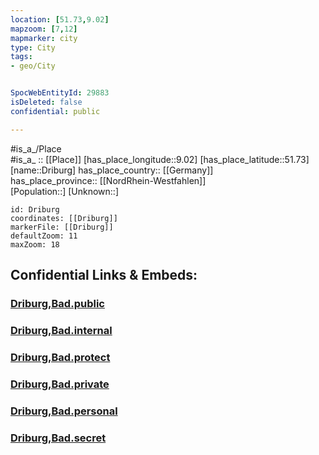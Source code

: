 ```yaml
---
location: [51.73,9.02] 
mapzoom: [7,12] 
mapmarker: city 
type: City
tags:
- geo/City


SpocWebEntityId: 29883
isDeleted: false
confidential: public

---
```

#is_a_/Place  
#is_a_ :: [[Place]] 
[has_place_longitude::9.02] 
[has_place_latitude::51.73] 
[name::Driburg] 
has_place_country:: [[Germany]]  
has_place_province:: [[NordRhein-Westfahlen]]  
[Population::] 
[Unknown::] 


```leaflet
id: Driburg
coordinates: [[Driburg]] 
markerFile: [[Driburg]] 
defaultZoom: 11 
maxZoom: 18
```


## Confidential Links & Embeds: 

### [Driburg,Bad.public](/_public/\Earth\Continent\Europe\Europe~Central\Germany\Germany~West\Nordrhein-Westfalen\counties~NW\Höxter\cities~Höxter\Driburg,BadDriburg,Bad.public.md) 

### [Driburg,Bad.internal](/_internal/\Earth\Continent\Europe\Europe~Central\Germany\Germany~West\Nordrhein-Westfalen\counties~NW\Höxter\cities~Höxter\Driburg,BadDriburg,Bad.internal.md) 

### [Driburg,Bad.protect](/_protect/\Earth\Continent\Europe\Europe~Central\Germany\Germany~West\Nordrhein-Westfalen\counties~NW\Höxter\cities~Höxter\Driburg,BadDriburg,Bad.protect.md) 

### [Driburg,Bad.private](/_private/\Earth\Continent\Europe\Europe~Central\Germany\Germany~West\Nordrhein-Westfalen\counties~NW\Höxter\cities~Höxter\Driburg,BadDriburg,Bad.private.md) 

### [Driburg,Bad.personal](/_personal/\Earth\Continent\Europe\Europe~Central\Germany\Germany~West\Nordrhein-Westfalen\counties~NW\Höxter\cities~Höxter\Driburg,BadDriburg,Bad.personal.md) 

### [Driburg,Bad.secret](/_secret/\Earth\Continent\Europe\Europe~Central\Germany\Germany~West\Nordrhein-Westfalen\counties~NW\Höxter\cities~Höxter\Driburg,BadDriburg,Bad.secret.md)

